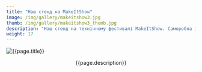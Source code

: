 ```yaml
---
title: "Наш стенд на MakeItShow"
image: /img/gallery/makeitshow3.jpg
thumb: /img/gallery/makeitshow3_thumb.jpg
description: "Наш стенд на технічному фестивалі MakeItShow. Саморобна ігрова консоль на FPGA, саморобний осцилограф і аналогова плата ASLK-PRO."
weight: 17
---
```


![{{page.title}} ]({{page.image}})

<p style="text-align: center;">{{page.description}}</p>
